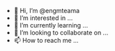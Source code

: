 - 👋 Hi, I’m @engmteama
- 👀 I’m interested in ...
- 🌱 I’m currently learning ...
- 💞️ I’m looking to collaborate on ...
- 📫 How to reach me ...

<!---
engmteama/engmteama is a ✨ special ✨ repository because its `README.md` (this file) appears on your GitHub profile.
You can click the Preview link to take a look at your changes.
--->

